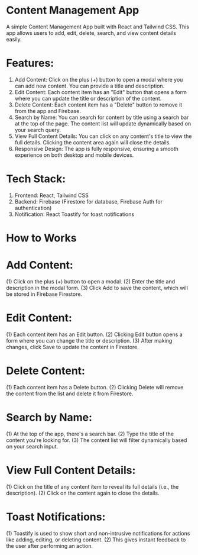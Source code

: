 # Content Management App
A simple Content Management App built with React and Tailwind CSS. This app allows users to add, edit, delete, search, and view content details easily.

# Features:

1. Add Content: Click on the plus (+) button to open a modal where you can add new content. You can provide a title and description.
2. Edit Content: Each content item has an "Edit" button that opens a form where you can update the title or description of the content.
3. Delete Content: Each content item has a "Delete" button to remove it from the app and Firebase.
4. Search by Name: You can search for content by title using a search bar at the top of the page. The content list will update dynamically based on your search query.
5. View Full Content Details: You can click on any content's title to view the full details. Clicking the content area again will close the details.
6. Responsive Design: The app is fully responsive, ensuring a smooth experience on both desktop and mobile devices.

# Tech Stack:

1. Frontend: React, Tailwind CSS
2. Backend: Firebase (Firestore for database, Firebase Auth for authentication)
3. Notification: React Toastify for toast notifications

# How to Works 

# Add Content:

(1) Click on the plus (+) button to open a modal.
(2) Enter the title and description in the modal form.
(3) Click Add to save the content, which will be stored in Firebase Firestore.

# Edit Content:

(1) Each content item has an Edit button.
(2) Clicking Edit button opens a form where you can change the title or description.
(3) After making changes, click Save to update the content in Firestore.

# Delete Content:

(1) Each content item has a Delete button.
(2) Clicking Delete will remove the content from the list and delete it from Firestore.

# Search by Name:

(1) At the top of the app, there's a search bar.
(2) Type the title of the content you're looking for.
(3) The content list will filter dynamically based on your search input.

# View Full Content Details:

(1) Click on the title of any content item to reveal its full details (i.e., the description).
(2) Click on the content again to close the details.

# Toast Notifications:

(1) Toastify is used to show short and non-intrusive notifications for actions like adding, editing, or deleting content.
(2) This gives instant feedback to the user after performing an action.
